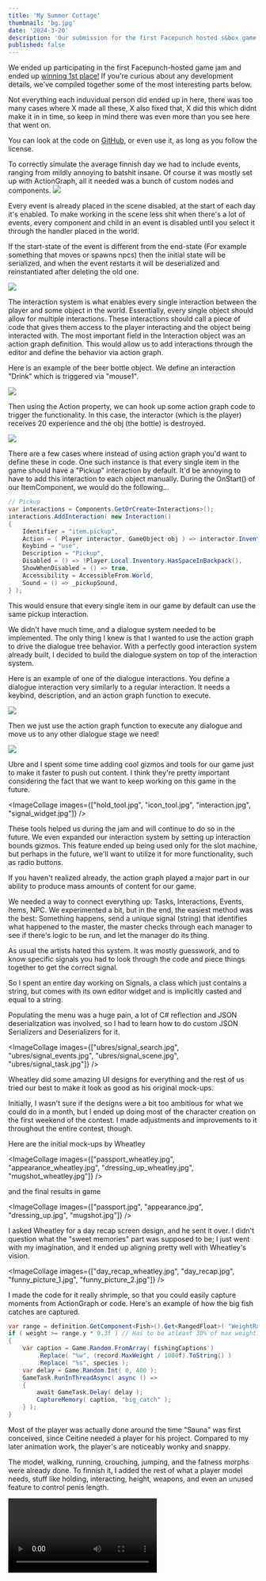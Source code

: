 ```yaml
---
title: 'My Summer Cottage'
thumbnail: 'bg.jpg'
date: '2024-3-20'
description: 'Our submission for the first Facepunch hosted s&box game jam'
published: false
---
```


We ended up participating in the first Facepunch-hosted game jam and ended up [winning 1st place!](https://asset.party/c/gamejam1/results) If you're curious about any development details, we've compiled together some of the most interesting parts below.

Not everything each induvidual person did ended up in here, there was too many cases where X made all these, X also fixed that, X did this which didnt make it in in time, so keep in mind there was even more than you see here that went on.

You can look at the code on [GitHub](https://github.com/Small-Fish-Dev/My-Summer-Cottage), or even use it, as long as you follow the license.

<Heading title="Events" caption="by ubre" />
To correctly simulate the average finnish day we had to include events, ranging from mildly annoying to batshit insane. Of course it was mostly set up with ActionGraph, all it needed was a bunch of custom nodes and components.

<Img src="ubres/event_setup.jpg" caption="The Driver Jacket event - by Luke" />

Every event is already placed in the scene disabled, at the start of each day it's enabled. To make working in the scene less shit when there's a lot of events, every component and child in an event is disabled until you select it through the handler placed in the world.

If the start-state of the event is different from the end-state (For example something that moves or spawns npcs) then the initial state will be serialized, and when the event restarts it will be deserialized and reinstantiated after deleting the old one.

<Img src="ubres/event_aliens.jpg" caption="ActionGraph for the UFO event - by Ubre" />

<Heading title="Interaction System" caption="by matek and ceitine" />

The interaction system is what enables every single interaction between the player and some object in the world. Essentially, every single object should allow for multiple interactions. These interactions should call a piece of code that gives them access to the player interacting and the object being interacted with. The most important field in the Interaction object was an action graph definition. This would allow us to add interactions through the editor and define the behavior via action graph.

Here is an example of the beer bottle object. We define an interaction "Drink" which is triggered via "mouse1".

<Img src="beer_interaction.jpg" />

Then using the Action property, we can hook up some action graph code to trigger the functionality. In this case, the interactor (which is the player) receives 20 experience and the obj (the bottle) is destroyed.

<Img src="beer_actiongraph.jpg" />

There are a few cases where instead of using action graph you'd want to define these in code. One such instance is that every single item in the game should have a "Pickup" interaction by default. It'd be annoying to have to add this interaction to each object manually. During the OnStart() of our ItemComponent, we would do the following...

```csharp
// Pickup
var interactions = Components.GetOrCreate<Interactions>();
interactions.AddInteraction( new Interaction()
{
	Identifier = "item.pickup",
	Action = ( Player interactor, GameObject obj ) => interactor.Inventory.GiveItem( this ),
	Keybind = "use",
	Description = "Pickup",
	Disabled = () => !Player.Local.Inventory.HasSpaceInBackpack(),
	ShowWhenDisabled = () => true,
	Accessibility = AccessibleFrom.World,
	Sound = () => _pickupSound,
} );
```

This would ensure that every single item in our game by default can use the same pickup interaction.

<Heading title="Dialogue System" caption="by matek" />

We didn't have much time, and a dialogue system needed to be implemented. The only thing I knew is that I wanted to use the action graph to drive the dialogue tree behavior. With a perfectly good interaction system already built, I decided to build the dialogue system on top of the interaction system.

Here is an example of one of the dialogue interactions. You define a dialogue interaction very similarly to a regular interaction. It needs a keybind, description, and an action graph function to execute.

<Img src="dialogue_interaction.jpg" />

Then we just use the action graph function to execute any dialogue and move us to any other dialogue stage we need!

<Img src="dialogue_actiongraph.jpg" />

<Heading title="Tools & Gizmos" caption="by ceitine and ubre" />

Ubre and I spent some time adding cool gizmos and tools for our game just to make it faster to push out content. I think they're pretty important considering the fact that we want to keep working on this game in the future.

<ImageCollage images={["hold_tool.jpg", "icon_tool.jpg", "interaction.jpg", "signal_widget.jpg"]} />

These tools helped us during the jam and will continue to do so in the future. We even expanded our interaction system by setting up interaction bounds gizmos. This feature ended up being used only for the slot machine, but perhaps in the future, we'll want to utilize it for more functionality, such as radio buttons.

If you haven't realized already, the action graph played a major part in our ability to produce mass amounts of content for our game.

<Heading h="h3" title="Signal Widget" caption="by ubre" />

We needed a way to connect everything up: Tasks, Interactions, Events, Items, NPC. We experimented a bit, but in the end, the easiest method was the best: Something happens, send a unique signal (string) that identifies what happened to the master, the master checks through each manager to see if there's logic to be run, and let the manager do its thing.

As usual the artists hated this system. It was mostly guesswork, and to know specific signals you had to look through the code and piece things together to get the correct signal.

So I spent an entire day working on Signals, a class which just contains a string, but comes with its own editor widget and is implicitly casted and equal to a string.

Populating the menu was a huge pain, a lot of C# reflection and JSON deserialization was involved, so I had to learn how to do custom JSON Serializers and Deserializers for it.

<ImageCollage images={["ubres/signal_search.jpg", "ubres/signal_events.jpg", "ubres/signal_scene.jpg", "ubres/signal_task.jpg"]} />

<Heading title="UI" caption="by wheatleymf, gio, matek and ceitine" />

Wheatley did some amazing UI designs for everything and the rest of us tried our best to make it look as good as his original mock-ups.

<Heading h="h3" title="Character Creation" caption="by ceitine and wheatleymf" />

Initially, I wasn't sure if the designs were a bit too ambitious for what we could do in a month, but I ended up doing most of the character creation on the first weekend of the contest. I made adjustments and improvements to it throughout the entire contest, though.

Here are the initial mock-ups by Wheatley

<ImageCollage images={["passport_wheatley.jpg", "appearance_wheatley.jpg", "dressing_up_wheatley.jpg", "mugshot_wheatley.jpg"]} />

and the final results in game

<ImageCollage images={["passport.jpg", "appearance.jpg", "dressing_up.jpg", "mugshot.jpg"]} />

<Heading h="h3" title="Day Recap" caption="by ceitine and wheatleymf" />

I asked Wheatley for a day recap screen design, and he sent it over. I didn't question what the "sweet memories" part was supposed to be; I just went with my imagination, and it ended up aligning pretty well with Wheatley's vision.

<ImageCollage images={["day_recap_wheatley.jpg", "day_recap.jpg", "funny_picture_1.jpg", "funny_picture_2.jpg"]} />

I made the code for it really shrimple, so that you could easily capture moments from ActionGraph or code. Here's an example of how the big fish catches are captured.

```csharp
var range = definition.GetComponent<Fish>().Get<RangedFloat>( "WeightRange" );
if ( weight >= range.y * 0.3f ) // Has to be atleast 30% of max weight.
{
	var caption = Game.Random.FromArray( fishingCaptions )
		.Replace( "%w", (record.MaxWeight / 1000f).ToString() )
		.Replace( "%s", species );
	var delay = Game.Random.Int( 0, 400 );
	GameTask.RunInThreadAsync( async () =>
	{
		await GameTask.Delay( delay );
		CaptureMemory( caption, "big_catch" );
	} );
}
```

<Heading title="Player" caption="by Grodbert" />

Most of the player was actually done around the time "Sauna" was first conceived, since Ceitine needed a player for his project. Compared to my later animation work, the player's are noticeably wonky and snappy.

The model, walking, running, crouching, jumping, and the fatness morphs were already done. To finnish it, I added the rest of what a player model needs, stuff like holding, interacting, height, weapons, and even an unused feature to control penis length.

<Video src="grods/player.mp4" />

Since the camera was attached to the world model's head, I wasn't given much freedom with the movements in the animations, which resulted in some tame looking attacks, actions, and poses. Hopefully our next project will have a separate first/third person.

<Heading title="Props, items and props", caption="by Luke, wheatleymf & cyberagent" />

<Heading h="h3" title="Lukes" />

I just gathered a list of many props and made them. I also kept stealing props from Wheatley's list and making them to give him time on the map. Overall, if someone said "hey we need X model," I would just quickly bang it out in an hour or two, and that's how all these models came to be.

I did end up re-using 4-5 existing models, and ended up changing their gemootry and re-texturing on most of them. But everything else was made with these 2 hands of mine in that 4 week period.

<ImageCollage images={["lukes/props1.jpg", "lukes/props2.jpg", "lukes/props3.jpg", "lukes/props4.jpg", "lukes/props5.jpg", "lukes/items.jpg" ]} />
Reskins of posters and store signs were mostly all Wheatley's doing + 1 design by shlako.

<Heading h="h3" title="Wheatley's" />

I've made few props as well. I was much slower at doing them, but I've made stuff like electrical box with Ape Tavern reference, trash bin, character creation things like passport, tablet & mugshot, as well as these three things.

<Img src="whmf/props.png" />

<Heading h="h3" title="Cyber's" />

I am still relatively new too modelling, texturing is a big thing i needed to learn for this jam, so learning from the other artists, i looked at how they did it, and decided for now to just do it in photoshop.

<ImageCollage images={["cyberairhorn.png", "cyberammo.png", "cyberaxe.png", "cybercollage.png", "cybercrate.png", "cyberflash.png", "cybermeat.png" ]} />

In Photoshop i set the mode to indexed color. This would create a really good effect, as you can see on most of my models they came out to be very stylized as consistent to what we needed as we could.

In the future, I want to try what Wheatley does, by making high-quality models, then compressing them down. I think it gives it a really high-quality look even though it's PSX style. It's something new and fresh.

<Heading title="Clothing" caption="by Luke" />

I did all the clothing. In total, counting re-skins and colored variations, I did around 96 pieces of clothing.

<ImageCollage images={["clothing1.jpg", "clothing2.jpg", "clothing3.jpg", "clothing4.jpg", "clothing5.jpg",]} />

I did 1 massive shortcut that you may notice in the final models...
NO high poly, only base low poly, and then painting in height folds in substance painter, you may notice it, but the low-res crunch hides most of that ugliness of it not being right.
Made way more clothes with this method.
<Img src="lukes/clothing_folds.jpg" />

I also made massive use of a Blender plugin called ["Mesh Data Transfer"](https://mmemoli.gumroad.com/l/tOKEh). Since we have a fatness morph and needed clothing to also accommodate fatness, here is an example of it working. It worked perfectly almost every time!

<Img src="morph_transfer.gif" />

Then i finally would just set up clothing prefabs and icons so they can be used ingame.

<Heading title="Animals" caption="by Grodbert" />

The forest needed some life, and I needed some work, so Ceitine gave me a list of typical Finnish animals: Elk, Foxes, and Hares. Unfortunately, nobody told me that in Finland they call Moose "Elks." Luckily, my plan was to have a versatile base and retexture to add more variety: Reindeers, Moose, and actual Elks, even though they aren't found in Finland. But nobody will care!

Hares were useful "early game" animals that could be killed with the BB gun, and Foxes hunt hares and steal your fish. I'm happy I got to practice a lot with sculpting, rigging, and animating; I was really lacking in those departments.

<ImageCollage images={["grods/elkanims.gif", "grods/hareanims.gif", "grods/foxanims.gif"]} />

<Heading title="Environment Art" caption="by wheatleymf" />

I ended up making environment art for this game, as well as UI design. That includes a bunch of materials, some hard surface props, some nature props like rocks, cliffs, and trees, the whole UI, and some shader work like terrain and cliff shaders.

<Heading h="h3" title="Terrain" />

Terrain used in "My Summer Cottage" is a custom implementation that is done mostly in Hammer. When we started working on this game, Matt's terrain system wasn't released yet, so it made sense to rely on ourselves. There were many experiments with it -- chunking, procedural grass with distance and frustum culling, and some other fancy things, but after all, the final terrain is just one big mesh. It's lazy, it's stupid, but it was a thing that worked best and didn't require too much time to implement into the game.

<Img src="whmf/terrain.png" />

Terrain is done in **World Creator 2**. Once it's done, I'd just export the .obj file and splat map image, then finalize it in Blender. The resolution of this mesh was low enough to effortlessly add it into Hammer, and when I needed to adjust the terrain for buildings and cliffs, I could easily convert the model into editable Hammer mesh with no issues. I really, really like this feature.

I've added a few little details into the shader as well so it wouldn't look too bad, such as color variance and shoreline wetness so it'd look "wet" at the water level.

<Video src="whmf/sbox-dev_dXuyFSVnmc.mp4" />
<Video src="whmf/sbox-dev_eTEqv5U0nB.mp4" />

As for textures and other stuff, it was done with a quickly crafted shader. Nothing fancy about it -- you just import splat data in RGBA format and then set up each splat color, normal, and roughness maps. To avoid stretching on slopes, terrain uses triplanar mapping. For slightly better shading and details, I've added pre-baked normal and AO maps from a higher resolution version of this terrain mesh.

<Heading h="h3" title="Materials" />

All materials are done in Substance Designer, and as some of you might already know, all of them were initially made in 2K resolution. Why? Well, it's just easier to add details and generate more accurate AO maps when your heightmap is in high resolution. Let me show you some of my favorite ones.

<Img src="whmf/materials.jpg" />

Once a new material is complete, I'd go to Photoshop and process each texture. I'd combine albedo and AO maps, downscale to 256x256, then apply indexed colors. Sometimes I did that with normal and roughness maps too. To reduce inaccurate and "blurry" normals, I often had to disable normal map compression in material settings. That's probably not a good idea, but I hope it wasn't too bad considering that the total size of My Summer Cottage is ~300MB.

Most materials (in their original resolution) will be later uploaded to asset.party. I can't promise an exact date though, as I'm still dealing with fever dreams about Hammer and trying to solve issues I've encountered this month.

<Heading h="h3" title="Nature — Foliage" />
<ImageCollage images={["whmf/trees2.jpg", "whmf/trees1.jpg"]} />

Hunting is an important part of the game, so the forest had to look at least somewhat acceptable. So I made 7 tree variants: three types of oak trees and four spruce trees. Oak trees were mainly used in areas like the town and cottages, while spruce trees were in the "wild" area. I also wanted to do grass, but unfortunately, I couldn't come up with a nice solution for it before we ran out of time. I'll try figuring this out later.

<Heading h="h3" title="Nature — Cliffs and Rocks" />
<Img src="whmf/rocks.jpg" />

Something I knew should be added are cliffs and rocks. Rocks are made with Blender and stack of Displace modifiers with voronoi & other noise generators. But there's also a cliff shader and it's a little bit more conchplex.

<Video src="whmf/sbox-dev_fFTPvJPZNi.mp4" />

I wrote a cliff shader that would improve control over their visuals. Basically, first I do a high-poly cliff mesh in blender, bake it into game-ready lowpoly variant, make LODs. Then, since I do everything in Marmoset Toolbag, I'm also creating there 3 mesh data maps - peaks (curvature), cavity map and direction map. That's it, nothing else for this cliff required! Actual textures and other stuff on this mesh are applied with a shader. This is how material editor looks like.

<ImageCollage images={["whmf/cliffshader.png", "whmf/cliffshader2.png"]} />

Cliff shader will be uploaded to asset.party later, too. There are a few things I'd like to improve before that, and provide better documentation how to use it and how can you generate mesh data maps.

<Heading h="h3" title="Town" />
<Img src="whmf/town.png" />

Town was done in a super short amount of time so forgive me for making it look pretty bland and empty. I've started with adding buildings that are important for the gameplay -- gas station, shop, bar, and fishing shop. Once shape was complete, I have finnished texturing on the next day and then moved onto filling the entire town with decorative buildings and apartments.

<ImageCollage images={["whmf/town3.png", "whmf/town2.png", "whmf/town1.png"]} />

Nearly everything is filled with props made by Luke, he really saved my ass here and helped to make town feel more like a... town. Some stuff like trash bags, road signs and mail boxes are made by Cyber. Working with such limited timeframes takes many hours and it can feel pressuring, so I couldn't resist adding some dumb easter eggs.

<Img src="whmf/things.png" />

I don't think anybody asked me to make the town as large as I did, because initially the plan was just a market, gas station and few points of interest, not an actual town. But I believed that we can do better stuff than just few shitshacks. I had like 4-5 hours of sleep last week and it did fuck up my health a little though. I'm getting old...

<Heading h="h3" title="Police Station" />
This game technically begins with police discovering you butt naked in forest, with no documents with you. That's the entire reason why you have to give your character a name, appearance and choose some starter clothes. Let me show you something that wasn't used in final game though — a corridor. You'd start in one of these cells and then follow the police officer.

<ImageCollage images={["whmf/police1.png", "whmf/police2.png"]} />

This was the first map thing I've made for this game, and it was quite helpful to decide which materials I need to add into the game. This is where Luke and I made first batch of props that I'd later use everywhere on the map.

<Img src="whmf/police3.png" />

<Heading title="Particles" caption="by Luke" />
Initially, we utilized legacy particles, but encountered issues with particle positions resetting to the world origin and occasional extreme random sporadic lag when setting control points.

So instead I taught myself the new particle system and attempted to work around its limitations. While I'm not entirely satisfied with the results and felt restricted, it serves its purpose.

Additionally, I created custom sprites for our particles, including both animated and static variations.

Here are the finaly particles, along with some unused particles.
<ImageCollage images={["particles/blood.gif", "particles/coins.gif", "particles/dirrect_steam.gif", "particles/floor_steam.gif", "particles/dust.gif", "particles/piss.gif", "particles/piss_indication.gif", "particles/splash.gif", "particles/stinky.gif", "particles/twinkle.gif", "particles/rain.gif" ]} />

<Heading title="NPCs" caption="by ubre" />
NPCs were a huge headache, as with every gamejam I spent an absurd amount of time on it.

First off there's the question of pathfinding, our NPCs don't use pathfinding because Navmesh doesn't generate on such a big and conchplex map, we could've gotten away with it if there were no trees.
What I implemented instead is an obstacle avoidance behaviour which surprisingly works well in our setting: It won't solve mazes, but it will enter buildings and avoid anything that's in the way.

Unfortunately it's expensive, I can't just snap the NPC on the navmesh which already took collisions and terrain into account.
I have to actually check what's around the NPC and use a very expensive MoveHelper to make it navigate the world, which is why you lag inside of the city despite the aggressive culling, we can't really have more than 5 active NPCs without the FPS being impacted. In the future I'll rework it not to use MoveHelpers which are usually reserved for player controllers.

For the actual brain of the NPC, ActionGraph was the choice from the beginning, but I initially bit off more than I could chew by attempting to implement a full-on behaviour tree inside of it.

When that and all other options didn't work out, I wrote down everything NPCs needed to do and realized it wasn't much, so I just had the following actions to attach ActionGraphs to: `OnIdle`, `OnEnemyDetected`, `OnEnemyAttacked`, `OnEnemyEscaped`, `OnSpawn`, `OnDeath`. Everything else was either a node or property.

<ImageCollage images={["ubres/peeper_follow.jpg", "ubres/peeper_escape.jpg"]} />
The logic for the creepy peeper following you and the logic for attacking you

<Heading title="Yapping" caption="by Cyberagent" />

I wrote a lot of story tasks, that sorta made it in, but due to time constraints, a lot didn't end up making it in. In a future update, I am going to get with everyone and add all the story tasks.
Here is a glimpse of whats to come.
<Img src="https://i.imgur.com/1MPyjjg.png" />

I want to be a big studio game designer/producer one day, so I tried to do a lot of play-testing and feedback to my team on what I think would make it, and what wouldnt, as well as suggesting mechanics to add to make the game more interesting.

Don't get me wrong. Small Fish is a strong group, and we have many talented people. Way more talented than me, but I got a little nervous towards the last couple weeks that we weren't play testing enough. So I made it my lifes goal to test whenever possible and give feedback on errors and scope creep. I also tried to keep everyones head on straight about what they could and couldnt do. I wanted to make sure we could keep the project within the scope we had set for it.

I don't know if I managed to help out by all the micro managing I did on everyone, but I like to think that it helped greatly and made everyone realize what we could feasibly get done in time.

Other than that I am so proud of the work we did. My group is so talented and I am filled with joy everyday to be apart of it, and how special the group is makes me happier than i've ever been.

Thank you Small Fish.

<Heading title="Shaders" caption="by ceitine, matek, wheatleymf and Luke" />
Ceitine set up various shaders for this project, for the low precision vertex snapping effect, and to have point filtering. You can find many many examples of that online, its nothing new.
However there was issues with the shadow pass combined and transparency, so Luke went through and cleared up some issues surrounding that.

Wheatley also set up shader stuff for his terrain inwhich you can read more about in that section of this blog.

Ceitine also set up dithering post processing, again nothing ground breaking but it really helps to sell the style we go for.
Here an exagerated example.

<ImageCollage images={["no_dither.jpg", "dither.jpg"]} />

<Heading h="h3" title="Censoring" caption="by ceitine" />

I made a shrimple way to censor any GameObject with a ModelRenderer. All you needed to do was:
1. Add the EyeProtector component to your main CameraComponent.
2. Add a CensorComponent to any GameObject.
3. Boom, your ModelRenderer is now completely censored!

I salvaged a lot of the s&box highlight object shader and used that to make the shader.
<ImageCollage images={["censored.jpg", "censor_camera.jpg", "censor_model.jpg"]} />

<Heading title="What comes after?" caption="by ubre" />

We'll be taking a break for a while, and I'll get back to Fish School soon after.

As for My Summer Cottage, we eventually plan on releasing it on Steam, but there's a lot of work left to do.
We have a lot that was scrapped, including systems and a story, some of these are already in the game but not hooked up to anything!

We want to first fix any leftover bugs, work on the performance as much as we can, and then expand some systems so they're not shit.
Initially we planned on having hundreds of events and a month long story, but clearly we never got that far.
We have it all written down too! So what's left now is to implement it all.

See you soon!

`&gt;&lt;&#40;&#40;&#40;&deg;&gt;`
